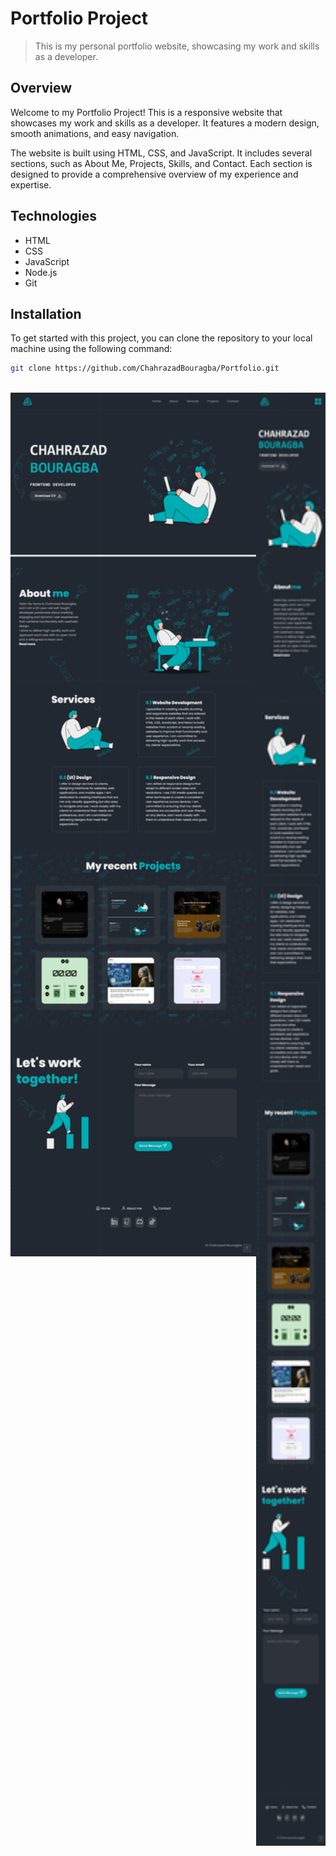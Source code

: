 # Portfolio Project

> This is my personal portfolio website, showcasing my work and skills as a developer.


## Overview

Welcome to my Portfolio Project! This is a responsive website that showcases my work and skills as a developer. It features a modern design, smooth animations, and easy navigation.

The website is built using HTML, CSS, and JavaScript. It includes several sections, such as About Me, Projects, Skills, and Contact. Each section is designed to provide a comprehensive overview of my experience and expertise.

## Technologies

- HTML
- CSS
- JavaScript
- Node.js
- Git

## Installation

To get started with this project, you can clone the repository to your local machine using the following command:

```bash
git clone https://github.com/ChahrazadBouragba/Portfolio.git
```
<br>

<div align="center" style="display: flex; align-items: flex-start;">
  <img src="./img/Document.png" alt="Image 1" width="600" style="margin-bottom:20rem;"  />
  <img src="./img/Document (1).png" alt="Image 2" width="170" />
</div>


<!-- ![Portfolio Project Banner](./img/Document.png) -->


